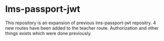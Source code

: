 # lms-passport-jwt
 This repository is an expansion of previous lms-passport-jwt repositry. 4 new routes have been added to the teacher route. Authorization and other things exists which were done previously. 
